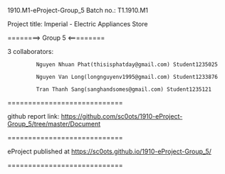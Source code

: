 1910.M1-eProject-Group_5
Batch no.: T1.1910.M1

Project title: Imperial - Electric Appliances Store

========> Group 5 <=========

3 collaborators:

             Nguyen Nhuan Phat(thisisphatday@gmail.com) Student1235025

             Nguyen Van Long(longnguyenv1995@gmail.com) Student1233876
             
             Tran Thanh Sang(sanghandsomes@gmail.com) Student1235121
============================

github report link: https://github.com/sc0ots/1910-eProject-Group_5/tree/master/Document

============================

eProject published at https://sc0ots.github.io/1910-eProject-Group_5/

============================
